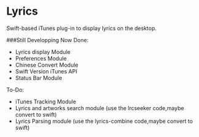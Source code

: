 # Lyrics
Swift-based iTunes plug-in to display lyrics on the desktop.

###Still Developping Now
Done:
* Lyrics display Module
* Preferences Module 
* Chinese Convert Module
* Swift Version iTunes API
* Status Bar Module

To-Do:
* iTunes Tracking Module
* Lyrics and artworks search module (use the lrcseeker code,maybe convert to swift)
* Lyrics Parsing module (use the lyrics-combine code,maybe convert to swift)
